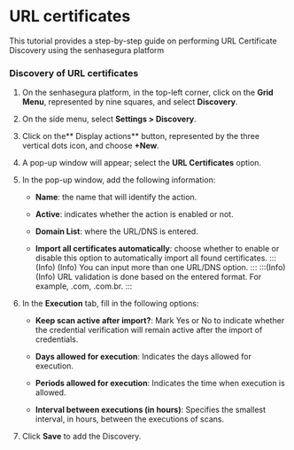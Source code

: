 # URL certificates

This tutorial provides a step-by-step guide on performing URL Certificate Discovery using the senhasegura platform

### Discovery of URL certificates

1. On the senhasegura platform, in the top-left corner, click on the **Grid Menu**, represented by nine squares, and select **Discovery**.

1. On the side menu, select **Settings > Discovery**.

1. Click on the** Display actions** button, represented by the three vertical dots icon, and choose **+New**.

1. A pop-up window will appear; select the **URL Certificates** option.

1. In the pop-up window, add the following information:

    * **Name**: the name that will identify the action.

    * **Active**: indicates whether the action is enabled or not.

    * **Domain List**: where the URL/DNS is entered.

    * **Import all certificates automatically**: choose whether to enable or disable this option to automatically import all found certificates.
:::(Info) (Info)
You can input more than one URL/DNS option.
:::
:::(Info) (Info)
URL validation is done based on the entered format. For example, .com, .com.br.
:::

6. In the **Execution** tab, fill in the following options:

    * **Keep scan active after import?**: Mark Yes or No to indicate whether the credential verification will remain active after the import of credentials.

    * **Days allowed for execution**: Indicates the days allowed for execution.

    * **Periods allowed for execution**: Indicates the time when execution is allowed.

    * **Interval between executions (in hours)**: Specifies the smallest interval, in hours, between the executions of scans.


7. Click **Save** to add the Discovery.

